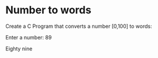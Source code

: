 # Number to words

Create a C Program that converts a number [0,100] to words:

Enter a number: 89

Eighty nine
